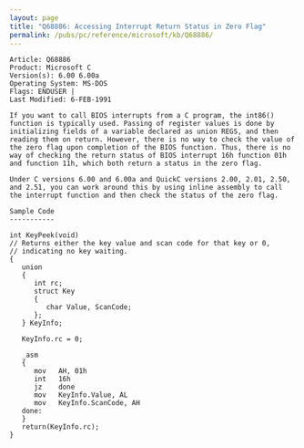 ```yaml
---
layout: page
title: "Q68886: Accessing Interrupt Return Status in Zero Flag"
permalink: /pubs/pc/reference/microsoft/kb/Q68886/
---
```


	Article: Q68886
	Product: Microsoft C
	Version(s): 6.00 6.00a
	Operating System: MS-DOS
	Flags: ENDUSER |
	Last Modified: 6-FEB-1991
	
	If you want to call BIOS interrupts from a C program, the int86()
	function is typically used. Passing of register values is done by
	initializing fields of a variable declared as union REGS, and then
	reading them on return. However, there is no way to check the value of
	the zero flag upon completion of the BIOS function. Thus, there is no
	way of checking the return status of BIOS interrupt 16h function 01h
	and function 11h, which both return a status in the zero flag.
	
	Under C versions 6.00 and 6.00a and QuickC versions 2.00, 2.01, 2.50,
	and 2.51, you can work around this by using inline assembly to call
	the interrupt function and then check the status of the zero flag.
	
	Sample Code
	-----------
	
	int KeyPeek(void)
	// Returns either the key value and scan code for that key or 0,
	// indicating no key waiting.
	{
	   union
	   {
	      int rc;
	      struct Key
	      {
	         char Value, ScanCode;
	      };
	   } KeyInfo;
	
	   KeyInfo.rc = 0;
	
	   _asm
	   {
	      mov   AH, 01h
	      int   16h
	      jz    done
	      mov   KeyInfo.Value, AL
	      mov   KeyInfo.ScanCode, AH
	   done:
	   }
	   return(KeyInfo.rc);
	}
